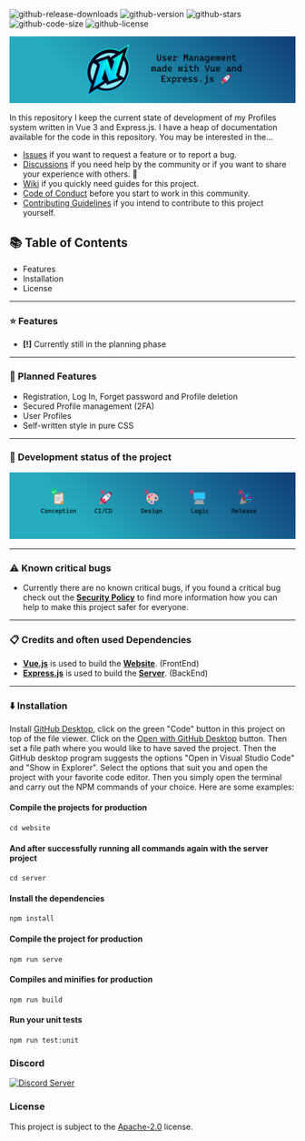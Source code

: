 ![github-release-downloads](https://img.shields.io/github/downloads/nicokempe/Profiles/total)
![github-version](https://img.shields.io/github/package-json/v/nicokempe/Profiles?filename=website%2Fpackage.json)
![github-stars](https://img.shields.io/github/stars/nicokempe/Profiles)
![github-code-size](https://img.shields.io/github/languages/code-size/nicokempe/Profiles)
![github-license](https://img.shields.io/github/license/nicokempe/Profiles)

![Profiles Repo Header for the Documentation](/.github/profiles-header.png)

In this repository I keep the current state of development of my Profiles system written in Vue 3 and Express.js. I have a heap of documentation available for the code in this repository. You may be interested in the...

* [Issues](https://github.com/nicokempe/Profiles/issues) if you want to request a feature or to report a bug.
* [Discussions](https://github.com/nicokempe/Profiles/discussions) if you need help by the community or if you want to share your experience with others. 💓
* [Wiki](https://github.com/nicokempe/Profiles/wiki) if you quickly need guides for this project.
* [Code of Conduct](https://github.com/nicokempe/Profiles/blob/production/docs/code_of_conduct.md) before you start to work in this community.
* [Contributing Guidelines](https://github.com/nicokempe/Profiles/blob/production/docs/contributing.md) if you intend to contribute to this project yourself. 

## 📚 Table of Contents
- Features
- Installation
- License

---

### ⭐ Features
- **[!]** Currently still in the planning phase

---

### 🌙 Planned Features
- Registration, Log In, Forget password and Profile deletion 
- Secured Profile management (2FA)
- User Profiles
- Self-written style in pure CSS

---

### 🌉 Development status of the project
![Profiles Repo Roadmap](/.github/repo-roadmap.png)

---

### ⚠️ Known critical bugs
- Currently there are no known critical bugs, if you found a critical bug check out the **[Security Policy](https://github.com/nicokempe/Profiles/security/policy)** to find more information how you can help to make this project safer for everyone.

---

### 📋 Credits and often used Dependencies
- **[Vue.js](https://vuejs.org/)** is used to build the **[Website](https://github.com/nicokempe/Profiles/blob/production/website)**. (FrontEnd)
- **[Express.js](https://expressjs.com/)** is used to build the **[Server](https://github.com/nicokempe/Profiles/blob/production/server)**. (BackEnd)

---

### ⬇️ Installation
Install [GitHub Desktop](https://desktop.github.com/), click on the green "Code" button in this project on top of the file viewer. Click on the [Open with GitHub Desktop](x-github-client://openRepo/https://github.com/nicokempe/Profiles) button. Then set a file path where you would like to have saved the project. Then the GitHub desktop program suggests the options "Open in Visual Studio Code" and "Show in Explorer". Select the options that suit you and open the project with your favorite code editor. Then you simply open the terminal and carry out the NPM commands of your choice. Here are some examples:


#### Compile the projects for production
```
cd website
```

#### And after successfully running all commands again with the server project
```
cd server
```

#### Install the dependencies
```
npm install
```

#### Compile the project for production
```
npm run serve
```

#### Compiles and minifies for production
```
npm run build
```

#### Run your unit tests
```
npm run test:unit
```

### Discord
[![Discord Server](https://discordapp.com/api/guilds/528350750825512988/widget.png?style=banner2)](https://discord.com/invite/t9frQmmqPe)

### License
This project is subject to the [Apache-2.0](https://github.com/nicokempe/Profiles/blob/production/LICENSE) license.
